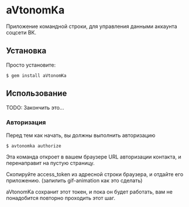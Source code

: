 aVtonomKa
=========

Приложение командной строки, для управления данными аккаунта соцсети ВК.

Установка
---------

Просто установите:

    $ gem install aVtonomKa

Использование
-------------

TODO: Закончить это...

### Авторизация

Перед тем как начать, вы должны выполнить авторизацию 

    $ avtonomka authorize

Эта команда откроет в вашем браузере URL авторизации контакта, и перенаправит на пустую страницу.

Скопируйте access_token из адресной строки браузера, и отдайте его приложению.
(запилить gif-animation как это сделать)

aVtonomKa сохранит этот токен, и пока он будет работать, вам не понадобится повторно проходить этот шаг.
